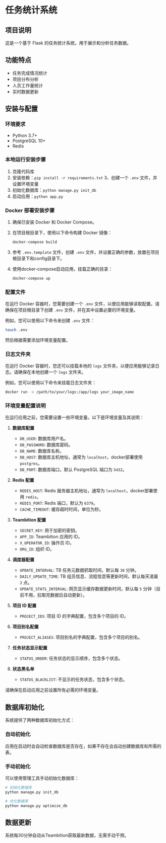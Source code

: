 # 任务统计系统

## 项目说明
这是一个基于 Flask 的任务统计系统，用于展示和分析任务数据。

## 功能特点
- 任务完成情况统计
- 项目分布分析
- 人员工作量统计
- 实时数据更新

## 安装与配置

### 环境要求
- Python 3.7+
- PostgreSQL 10+
- Redis

### 本地运行安装步骤
1. 克隆代码库
2. 安装依赖：`pip install -r requirements.txt`
3、创建一个 `.env` 文件，并设置环境变量
4. 初始化数据库：`python manage.py init_db`
5. 启动应用：`python app.py`

### Docker 部署安装步骤
1. 确保已安装 Docker 和 Docker Compose。
2. 在项目根目录下，使用以下命令构建 Docker 镜像：
   ```bash
   docker-compose build
   ```
3. 参考 `.env.template` 文件，创建 `.env` 文件，并设置正确的参数，放置在项目根目录下和config目录下。

4. 使用docker-compose启动应用，挂载正确的目录：
   ```bash
   docker-compose up
   ```


### 配置文件
在运行 Docker 容器时，您需要创建一个 `.env` 文件，以便应用能够读取配置。请确保在项目根目录下创建 `.env` 文件，并在其中设置必要的环境变量。

例如，您可以使用以下命令来创建 `.env` 文件：
```bash
touch .env
```

然后根据需要添加环境变量配置。

### 日志文件夹
在运行 Docker 容器时，您还可以挂载本地的 `logs` 文件夹，以便应用能够记录日志。请确保在本地创建一个 `logs` 文件夹。

例如，您可以使用以下命令来挂载日志文件夹：
```bash
docker run -v /path/to/your/logs:/app/logs your_image_name
```

### 环境变量配置说明
在运行应用之前，您需要设置一些环境变量。以下是环境变量及其说明：

1. **数据库配置**
   - `DB_USER`: 数据库用户名。
   - `DB_PASSWORD`: 数据库密码。
   - `DB_NAME`: 数据库名称。
   - `DB_HOST`: 数据库主机地址，通常为 `localhost`，docker部署使用 `postgres`。
   - `DB_PORT`: 数据库端口，默认 PostgreSQL 端口为 `5432`。

2. **Redis 配置**
   - `REDIS_HOST`: Redis 服务器主机地址，通常为 `localhost`，docker部署使用 `redis`。
   - `REDIS_PORT`: Redis 端口，默认为 `6379`。
   - `CACHE_TIMEOUT`: 缓存超时时间，单位为秒。

3. **Teambition 配置**
   - `SECRET_KEY`: 用于加密的密钥。
   - `APP_ID`: Teambition 应用的 ID。
   - `X_OPERATOR_ID`: 操作员 ID。
   - `ORG_ID`: 组织 ID。

4. **调度器配置**
   - `UPDATE_INTERVAL`: TB 任务元数据抓取时间，默认每 `30` 分钟。
   - `DAILY_UPDATE_TIME`: TB 组员信息、流程信息等更新时间，默认每天凌晨 `2` 点。
   - `UPDATE_STATS_INTERVAL`: 网页显示缓存数据更新时间，默认每 `5` 分钟（目前不用，拉取完数据后自动更新）。

5. **项目 ID 配置**
   - `PROJECT_IDS`: 项目 ID 的字典配置，包含多个项目的 ID。

6. **项目别名配置**
   - `PROJECT_ALIASES`: 项目别名的字典配置，包含多个项目的别名。

7. **任务状态显示配置**
   - `STATUS_ORDER`: 任务状态的显示顺序，包含多个状态。

8. **状态黑名单**
   - `STATUS_BLACKLIST`: 不显示的任务状态，包含多个状态。

请确保在启动应用之前设置所有必需的环境变量。

## 数据库初始化
系统提供了两种数据库初始化方式：

### 自动初始化
应用在启动时会自动检查数据库是否存在，如果不存在会自动创建数据库和所需的表。

### 手动初始化
可以使用管理工具手动初始化数据库：
```bash
# 初始化数据库
python manage.py init_db

# 优化数据库
python manage.py optimize_db
```

## 数据更新
系统每30分钟自动从Teambition获取最新数据，无需手动干预。
